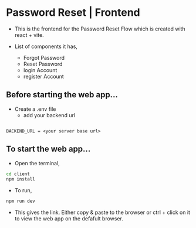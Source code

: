 # Password Reset | Frontend

- This is the frontend for the Password Reset Flow which is created with react + vite.

- List of components it has,

  - Forgot Password
  - Reset Password
  - login Account
  - register Account

## Before starting the web app...

- Create a .env file
  - add your backend url

```plaintext

BACKEND_URL = <your server base url>

```

## To start the web app...

- Open the terminal,

```bash
cd client
npm install
```

- To run,

```bash
npm run dev
```

- This gives the link. Either copy & paste to the browser or ctrl + click on it to view the web app on the defafult browser.
